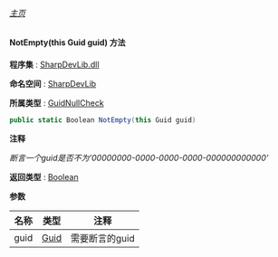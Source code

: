 ###### [主页](./Index.md "主页")

#### NotEmpty(this Guid guid) 方法

**程序集** : [SharpDevLib.dll](./SharpDevLib.assembly.md "SharpDevLib.dll")

**命名空间** : [SharpDevLib](./SharpDevLib.namespace.md "SharpDevLib")

**所属类型** : [GuidNullCheck](./SharpDevLib.GuidNullCheck.md "GuidNullCheck")

``` csharp
public static Boolean NotEmpty(this Guid guid)
```

**注释**

*断言一个guid是否不为'00000000-0000-0000-0000-000000000000'*



**返回类型** : [Boolean](https://learn.microsoft.com/en-us/dotnet/api/system.boolean "Boolean")


**参数**

|名称|类型|注释|
|---|---|---|
|guid|[Guid](https://learn.microsoft.com/en-us/dotnet/api/system.guid "Guid")|需要断言的guid|


